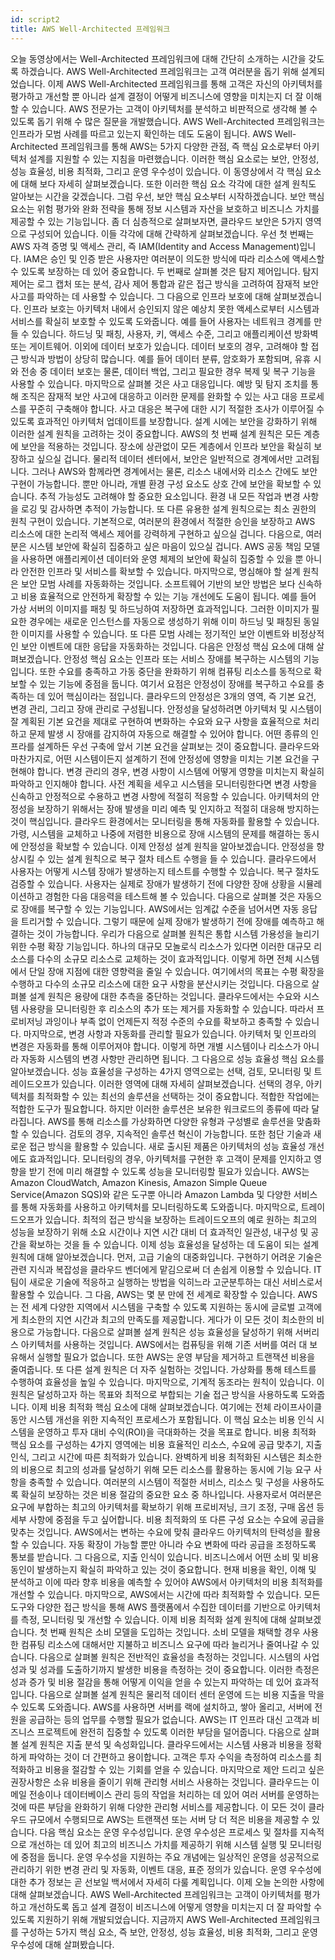 ```yaml
---
id: script2
title: AWS Well-Architected 프레임워크
---
```


오늘 동영상에서는 Well-Architected 프레임워크에 대해 간단히 소개하는 시간을 갖도록 하겠습니다. AWS Well-Architected 프레임워크는 고객 여러분을 돕기 위해 설계되었습니다. 이제 AWS Well-Architected 프레임워크를 통해 고객은 자신의 아키텍처를 평가하고 개선할 뿐 아니라 설계 결정이 어떻게 비즈니스에 영향을 미치는지 더 잘 이해할 수 있습니다. AWS 전문가는 고객이 아키텍처를 분석하고 비판적으로 생각해 볼 수 있도록 돕기 위해 수 많은 질문을 개발했습니다. AWS Well-Architected 프레임워크는 인프라가 모범 사례를 따르고 있는지 확인하는 데도 도움이 됩니다. AWS Well-Architected 프레임워크를 통해 AWS는 5가지 다양한 관점, 즉 핵심 요소로부터 아키텍처 설계를 지원할 수 있는 지침을 마련했습니다. 이러한 핵심 요소로는 보안, 안정성, 성능 효율성, 비용 최적화, 그리고 운영 우수성이 있습니다. 이 동영상에서 각 핵심 요소에 대해 보다 자세히 살펴보겠습니다. 또한 이러한 핵심 요소 각각에 대한 설계 원칙도 알아보는 시간을 갖겠습니다. 그럼 우선, 보안 핵심 요소부터 시작하겠습니다. 보안 핵심 요소는 위험 평가와 완화 전략을 통해 정보 시스템과 자산을 보호하고 비즈니스 가치를 제공할 수 있는 기능입니다. 좀 더 심층적으로 살펴보자면, 클라우드 보안은 5가지 영역으로 구성되어 있습니다. 이들 각각에 대해 간략하게 살펴보겠습니다. 우선 첫 번째는 AWS 자격 증명 및 액세스 관리, 즉 IAM(Identity and Access Management)입니다. IAM은 승인 및 인증 받은 사용자만 여러분이 의도한 방식에 따라 리소스에 액세스할 수 있도록 보장하는 데 있어 중요합니다. 두 번째로 살펴볼 것은 탐지 제어입니다. 탐지 제어는 로그 캡처 또는 분석, 감사 제어 통합과 같은 접근 방식을 고려하여 잠재적 보안 사고를 파악하는 데 사용할 수 있습니다. 그 다음으로 인프라 보호에 대해 살펴보겠습니다. 인프라 보호는 아키텍처 내에서 승인되지 않은 예상치 못한 액세스로부터 시스템과 서비스를 확실히 보호할 수 있도록 도와줍니다. 예를 들어 사용자는 네트워크 경계를 만들 수 있습니다. 하드닝 및 패칭, 사용자, 키, 액세스 수준, 그리고 애플리케이션 방화벽 또는 게이트웨어. 이외에 데이터 보호가 있습니다. 데이터 보호의 경우, 고려해야 할 접근 방식과 방법이 상당히 많습니다. 예를 들어 데이터 분류, 암호화가 포함되며, 유휴 시와 전송 중 데이터 보호는 물론, 데이터 백업, 그리고 필요한 경우 복제 및 복구 기능을 사용할 수 있습니다. 마지막으로 살펴볼 것은 사고 대응입니다. 예방 및 탐지 조치를 통해 조직은 잠재적 보안 사고에 대응하고 이러한 문제를 완화할 수 있는 사고 대응 프로세스를 꾸준히 구축해야 합니다. 사고 대응은 복구에 대한 시기 적절한 조사가 이루어질 수 있도록 효과적인 아키텍처 업데이트를 보장합니다. 설계 시에는 보안을 강화하기 위해 이러한 설계 원칙을 고려하는 것이 중요합니다. AWS의 첫 번째 설계 원칙은 모든 계층에 보안을 적용하는 것입니다. 장소에 상관없이 모든 계층에서 인프라 보안을 확실히 보장하고 싶으실 겁니다. 물리적 데이터 센터에서, 보안은 일반적으로 경계에서만 고려됩니다. 그러나 AWS와 함께라면 경계에서는 물론, 리소스 내에서와 리소스 간에도 보안 구현이 가능합니다. 뿐만 아니라, 개별 환경 구성 요소도 상호 간에 보안을 확보할 수 있습니다. 추적 가능성도 고려해야 할 중요한 요소입니다. 환경 내 모든 작업과 변경 사항을 로깅 및 감사하면 추적이 가능합니다. 또 다른 유용한 설계 원칙으로는 최소 권한의 원칙 구현이 있습니다. 기본적으로, 여러분의 환경에서 적절한 승인을 보장하고 AWS 리소스에 대한 논리적 액세스 제어를 강력하게 구현하고 싶으실 겁니다. 다음으로, 여러분은 시스템 보안에 확실히 집중하고 싶은 마음이 있으실 겁니다. AWS 공동 책임 모델을 사용하면 애플리케이션 데이터와 운영 체제의 보안에 확실히 집중할 수 있을 뿐 아니라 안전한 인프라 및 서비스를 확보할 수 있습니다. 마지막으로, 명심해야 할 설계 원칙은 보안 모범 사례를 자동화하는 것입니다. 소프트웨어 기반의 보안 방법은 보다 신속하고 비용 효율적으로 안전하게 확장할 수 있는 기능 개선에도 도움이 됩니다. 예를 들어 가상 서버의 이미지를 패칭 및 하드닝하여 저장하면 효과적입니다. 그러한 이미지가 필요한 경우에는 새로운 인스턴스를 자동으로 생성하기 위해 이미 하드닝 및 패칭된 동일한 이미지를 사용할 수 있습니다. 또 다른 모범 사례는 정기적인 보안 이벤트와 비정상적인 보안 이벤트에 대한 응답을 자동화하는 것입니다. 다음은 안정성 핵심 요소에 대해 살펴보겠습니다. 안정성 핵심 요소는 인프라 또는 서비스 장애를 복구하는 시스템의 기능입니다. 또한 수요를 충족하고 가동 중단을 완화하기 위해 컴퓨팅 리소스를 동적으로 확보할 수 있는 기능에 중점을 둡니다. 여기서 요점은 안정성이 장애를 복구하고 수요를 충족하는 데 있어 핵심이라는 점입니다. 클라우드의 안정성은 3개의 영역, 즉 기본 요건, 변경 관리, 그리고 장애 관리로 구성됩니다. 안정성을 달성하려면 아키텍처 및 시스템이 잘 계획된 기본 요건을 제대로 구현하여 변화하는 수요와 요구 사항을 효율적으로 처리하고 문제 발생 시 장애를 감지하여 자동으로 해결할 수 있어야 합니다. 어떤 종류의 인프라를 설계하든 우선 구축에 앞서 기본 요건을 살펴보는 것이 중요합니다. 클라우드와 마찬가지로, 어떤 시스템이든지 설계하기 전에 안정성에 영향을 미치는 기본 요건을 구현해야 합니다. 변경 관리의 경우, 변경 사항이 시스템에 어떻게 영향을 미치는지 확실히 파악하고 인지해야 합니다. 사전 계획을 세우고 시스템을 모니터링한다면 변경 사항을 신속하고 안정적으로 수용하고 변경 사항에 적절히 적응할 수 있습니다. 아키텍처의 안정성을 보장하기 위해서는 장애 발생을 미리 예측 및 인지하고 적절히 대응해 방지하는 것이 핵심입니다. 클라우드 환경에서는 모니터링을 통해 자동화를 활용할 수 있습니다. 가령, 시스템을 교체하고 나중에 저렴한 비용으로 장애 시스템의 문제를 해결하는 동시에 안정성을 확보할 수 있습니다. 이제 안정성 설계 원칙을 알아보겠습니다. 안정성을 향상시킬 수 있는 설계 원칙으로 복구 절차 테스트 수행을 들 수 있습니다. 클라우드에서 사용자는 어떻게 시스템 장애가 발생하는지 테스트를 수행할 수 있습니다. 복구 절차도 검증할 수 있습니다. 사용자는 실제로 장애가 발생하기 전에 다양한 장애 상황을 시뮬레이션하고 경험한 다음 대응력을 테스트해 볼 수 있습니다. 다음으로 살펴볼 것은 자동으로 장애를 복구할 수 있는 기능입니다. AWS에서는 임계값 수준을 넘어서면 자동 응답을 트리거할 수 있습니다. 그렇기 때문에 실제 장애가 발생하기 전에 장애를 예측하고 해결하는 것이 가능합니다. 우리가 다음으로 살펴볼 원칙은 통합 시스템 가용성을 늘리기 위한 수평 확장 기능입니다. 하나의 대규모 모놀로식 리소스가 있다면 이러한 대규모 리소스를 다수의 소규모 리소스로 교체하는 것이 효과적입니다. 이렇게 하면 전체 시스템에서 단일 장애 지점에 대한 영향력을 줄일 수 있습니다. 여기에서의 목표는 수평 확장을 수행하고 다수의 소규모 리소스에 대한 요구 사항을 분산시키는 것입니다. 다음으로 살펴볼 설계 원칙은 용량에 대한 추측을 중단하는 것입니다. 클라우드에서는 수요와 시스템 사용량을 모니터링한 후 리소스의 추가 또는 제거를 자동화할 수 있습니다. 따라서 프로비저닝 과잉이나 부족 없이 언제든지 적정 수준의 수요를 확보하고 충족할 수 있습니다. 마지막으로, 변경 사항과 자동화를 관리할 필요가 있습니다. 아키텍처 및 인프라의 변경은 자동화를 통해 이루어져야 합니다. 이렇게 하면 개별 시스템이나 리소스가 아니라 자동화 시스템의 변경 사항만 관리하면 됩니다. 그 다음으로 성능 효율성 핵심 요소를 알아보겠습니다. 성능 효율성을 구성하는 4가지 영역으로는 선택, 검토, 모니터링 및 트레이드오프가 있습니다. 이러한 영역에 대해 자세히 살펴보겠습니다. 선택의 경우, 아키텍처를 최적화할 수 있는 최선의 솔루션을 선택하는 것이 중요합니다. 적합한 작업에는 적합한 도구가 필요합니다. 하지만 이러한 솔루션은 보유한 워크로드의 종류에 따라 달라집니다. AWS를 통해 리소스를 가상화하면 다양한 유형과 구성별로 솔루션을 맞춤화할 수 있습니다. 검토의 경우, 지속적인 솔루션 혁신이 가능합니다. 또한 첨단 기술과 새로운 접근 방식을 활용할 수 있습니다. 새로 출시된 제품은 아키텍처의 성능 효율성 개선에도 효과적입니다. 모니터링의 경우, 아키텍처를 구현한 후 고객이 문제를 인지하고 영향을 받기 전에 미리 해결할 수 있도록 성능을 모니터링할 필요가 있습니다. AWS는 Amazon CloudWatch, Amazon Kinesis, Amazon Simple Queue Service(Amazon SQS)와 같은 도구뿐 아니라 Amazon Lambda 및 다양한 서비스를 통해 자동화를 사용하고 아키텍처를 모니터링하도록 도와줍니다. 마지막으로, 트레이드오프가 있습니다. 최적의 접근 방식을 보장하는 트레이드오프의 예로 원하는 최고의 성능을 보장하기 위해 소요 시간이나 지연 시간 대비 더 효과적인 일관성, 내구성 및 공간을 확보하는 것을 들 수 있습니다. 이제 성능 효율성을 달성하는 데 도움이 되는 설계 원칙에 대해 알아보겠습니다. 먼저, 고급 기술의 대중화입니다. 구현하기 어려운 기술은 관련 지식과 복잡성을 클라우드 벤더에게 맡김으로써 더 손쉽게 이용할 수 있습니다. IT 팀이 새로운 기술에 적응하고 실행하는 방법을 익히느라 고군분투하는 대신 서비스로서 활용할 수 있습니다. 그 다음, AWS는 몇 분 만에 전 세계로 확장할 수 있습니다. AWS는 전 세계 다양한 지역에서 시스템을 구축할 수 있도록 지원하는 동시에 글로벌 고객에게 최소한의 지연 시간과 최고의 만족도를 제공합니다. 게다가 이 모든 것이 최소한의 비용으로 가능합니다. 다음으로 살펴볼 설계 원칙은 성능 효율성을 달성하기 위해 서버리스 아키텍처를 사용하는 것입니다. AWS에서는 컴퓨팅을 위해 기존 서버를 여러 대 보유해서 실행할 필요가 없습니다. 또한 AWS는 운영 부담을 제거하고 트랜잭션 비용을 줄여줍니다. 또 다른 설계 원칙은 더 자주 실험하는 것입니다. 가상화를 통해 테스트를 수행하여 효율성을 높일 수 있습니다. 마지막으로, 기계적 동조라는 원칙이 있습니다. 이 원칙은 달성하고자 하는 목표와 최적으로 부합되는 기술 접근 방식을 사용하도록 도와줍니다. 이제 비용 최적화 핵심 요소에 대해 살펴보겠습니다. 여기에는 전체 라이프사이클 동안 시스템 개선을 위한 지속적인 프로세스가 포함됩니다. 이 핵심 요소는 비용 인식 시스템을 운영하고 투자 대비 수익(ROI)을 극대화하는 것을 목표로 합니다. 비용 최적화 핵심 요소를 구성하는 4가지 영역에는 비용 효율적인 리소스, 수요에 공급 맞추기, 지출 인식, 그리고 시간에 따른 최적화가 있습니다. 완벽하게 비용 최적화된 시스템은 최소한의 비용으로 최고의 성과를 달성하기 위해 모든 리소스를 활용하는 동시에 기능 요구 사항을 충족할 수 있습니다. 여러분의 시스템이 적절한 서비스, 리소스 및 구성을 사용하도록 확실히 보장하는 것은 비용 절감의 중요한 요소 중 하나입니다. 사용자로서 여러분은 요구에 부합하는 최고의 아키텍처를 확보하기 위해 프로비저닝, 크기 조정, 구매 옵션 등 세부 사항에 중점을 두고 싶어합니다. 비용 최적화의 또 다른 구성 요소는 수요에 공급을 맞추는 것입니다. AWS에서는 변하는 수요에 맞춰 클라우드 아키텍처의 탄력성을 활용할 수 있습니다. 자동 확장이 가능할 뿐만 아니라 수요 변화에 따라 공급을 조정하도록 통보를 받습니다. 그 다음으로, 지출 인식이 있습니다. 비즈니스에서 어떤 소비 및 비용 동인이 발생하는지 확실히 파악하고 있는 것이 중요합니다. 현재 비용을 확인, 이해 및 분석하고 이에 따라 향후 비용을 예측할 수 있어야 AWS에서 아키텍처의 비용 최적화를 개선할 수 있습니다. 마지막으로, AWS에서는 시간에 따라 최적화할 수 있습니다. 모든 도구와 다양한 접근 방식을 통해 AWS 플랫폼에서 수집한 데이터를 기반으로 아키텍처를 측정, 모니터링 및 개선할 수 있습니다. 이제 비용 최적화 설계 원칙에 대해 살펴보겠습니다. 첫 번째 원칙은 소비 모델을 도입하는 것입니다. 소비 모델을 채택할 경우 사용한 컴퓨팅 리소스에 대해서만 지불하고 비즈니스 요구에 따라 늘리거나 줄여나갈 수 있습니다. 다음으로 살펴볼 원칙은 전반적인 효율성을 측정하는 것입니다. 시스템의 사업 성과 및 성과를 도출하기까지 발생한 비용을 측정하는 것이 중요합니다. 이러한 측정은 성과 증가 및 비용 절감을 통해 어떻게 이익을 얻을 수 있는지 파악하는 데 있어 효과적입니다. 다음으로 살펴볼 설계 원칙은 물리적 데이터 센터 운영에 드는 비용 지출을 막을 수 있도록 도와줍니다. AWS를 사용하면 서버를 랙에 설치하고, 쌓아 올리고, 서버에 전원을 공급하는 등의 업무를 수행할 필요가 없습니다. AWS는 IT 인프라 대신 고객과 비즈니스 프로젝트에 완전히 집중할 수 있도록 이러한 부담을 덜어줍니다. 다음으로 살펴볼 설계 원칙은 지출 분석 및 속성화입니다. 클라우드에서는 시스템 사용과 비용을 정확하게 파악하는 것이 더 간편하고 용이합니다. 고객은 투자 수익을 측정하여 리소스를 최적화하고 비용을 절감할 수 있는 기회를 얻을 수 있습니다. 마지막으로 제안 드리고 싶은 권장사항은 소유 비용을 줄이기 위해 관리형 서비스 사용하는 것입니다. 클라우드는 이메일 전송이나 데이터베이스 관리 등의 작업을 처리하는 데 있어 여러 서버를 운영하는 것에 따른 부담을 완화하기 위해 다양한 관리형 서비스를 제공합니다. 이 모든 것이 클라우드 규모에서 수행되므로 AWS는 트랜잭션 또는 서버 당 더 적은 비용을 제공할 수 있습니다. 다음 핵심 요소는 운영 우수성입니다. 운영 우수성은 프로세스 및 절차를 지속적으로 개선하는 데 있어 최고의 비즈니스 가치를 제공하기 위해 시스템 실행 및 모니터링에 중점을 둡니다. 운영 우수성을 지원하는 주요 개념에는 일상적인 운영을 성공적으로 관리하기 위한 변경 관리 및 자동화, 이벤트 대응, 표준 정의가 있습니다. 운영 우수성에 대한 추가 정보는 곧 선보일 백서에서 자세히 다룰 계획입니다. 이제 오늘 논의한 사항에 대해 살펴보겠습니다. AWS Well-Architected 프레임워크는 고객이 아키텍처를 평가하고 개선하도록 돕고 설계 결정이 비즈니스에 어떻게 영향을 미치는지 더 잘 파악할 수 있도록 지원하기 위해 개발되었습니다. 지금까지 AWS Well-Architected 프레임워크를 구성하는 5가지 핵심 요소, 즉 보안, 안정성, 성능 효율성, 비용 최적화, 그리고 운영 우수성에 대해 살펴봤습니다.
